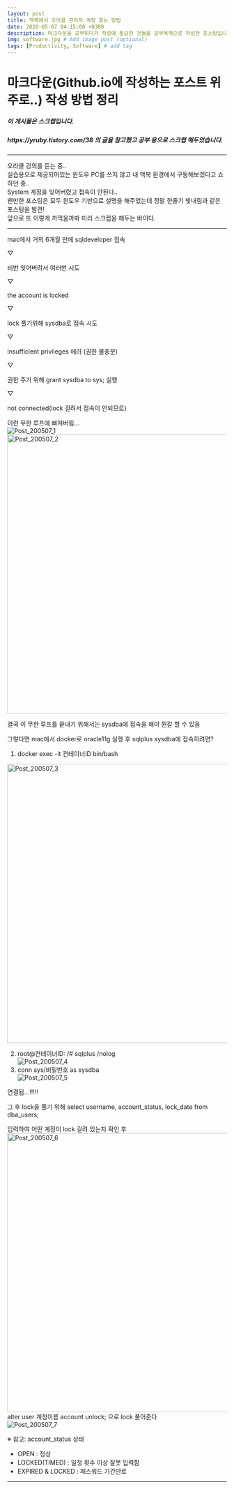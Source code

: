 ```yaml
---
layout: post
title: 맥북에서 오라클 관리자 계정 찾는 방법
date: 2020-05-07 04:15:00 +0300
description: 마크다운을 공부하다가 작성에 필요한 것들을 공부목적으로 작성한 포스팅입니다. # Add post description (optional)
img: software.jpg # Add image post (optional)
tags: [Productivity, Software] # add tag
---
```


# 마크다운(Github.io에 작성하는 포스트 위주로..) 작성 방법 정리


<h5>이 게시물은 스크랩입니다.
<h5>https://yruby.tistory.com/38 의 글을 참고했고 공부 용으로 스크랩 해두었습니다.</h5>
<hr>

오라클 강의를 듣는 중..  
실습용으로 제공되어있는 윈도우 PC를 쓰지 않고 내 맥북 환경에서 구동해보겠다고 쇼하던 중..  
System 계정을 잊어버렸고 접속이 안된다..  
왠만한 포스팅은 모두 윈도우 기반으로 설명을 해주었는데 정말 한줄기 빛내림과 같은 포스팅을 발견!  
앞으로 또 이렇게 까먹을까봐 미리 스크랩을 해두는 바이다.  

<hr>

mac에서 거의 6개월 만에 sqldeveloper 접속  

▽  

비번 잊어버려서 여러번 시도  

▽  

the account is locked  

▽  

lock 풀기위해 sysdba로 접속 시도  

▽  

insufficient privileges 에러 (권한 불충분)  

▽  

권한 주기 위해 grant sysdba to sys; 실행  

▽  

not connected(lock 걸려서 접속이 안되므로)  



이런 무한 루프에 빠져버림...  
![Post_200507_1](https://user-images.githubusercontent.com/63324349/81248126-abac3b80-9056-11ea-850f-c570d66a006c.png)  
<img width="640" alt="Post_200507_2" src="https://user-images.githubusercontent.com/63324349/81248703-f11d3880-9057-11ea-8a3c-e875bcc167a2.png">


결국 이 무한 루프를 끝내기 위해서는 sysdba에 접속을 해야 뭔갈 할 수 있음  

그렇다면 mac에서 docker로 oracle11g 실행 후 sqlplus sysdba에 접속하려면?  

1. docker exec -it 컨테이너ID bin/bash  
<img width="640" alt="Post_200507_3" src="https://user-images.githubusercontent.com/63324349/81248743-072af900-9058-11ea-8ef7-f0f77468bb9b.png">  

2. root@컨테이너ID: /# sqlplus /nolog  
![Post_200507_4](https://user-images.githubusercontent.com/63324349/81248746-08f4bc80-9058-11ea-83f5-58edcf49b1ea.png)
3. conn sys/비밀번호 as sysdba  
![Post_200507_5](https://user-images.githubusercontent.com/63324349/81248747-098d5300-9058-11ea-84c5-da609c3577e5.png)

연결됨...!!!!!  



그 후 lock을 풀기 위해 select username, account_status, lock_date from dba_users;  

입력하여 어떤 계정이 lock 걸려 있는지 확인 후  
<img width="640" alt="Post_200507_6" src="https://user-images.githubusercontent.com/63324349/81248749-0a25e980-9058-11ea-89fc-bb282cc0ef3c.png">
alter user 계정이름 account unlock; 으로 lock 풀어준다  
![Post_200507_7](https://user-images.githubusercontent.com/63324349/81248750-0befad00-9058-11ea-9e59-481564288ea9.png)

※ 참고: account_status 상태  

 - OPEN : 정상  
 - LOCKED(TIMED) : 일정 횟수 이상 잘못 입력함  
 - EXPIRED & LOCKED : 패스워드 기간만료  

 <hr>
